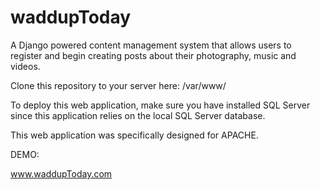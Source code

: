waddupToday
===========

A Django powered content management system that allows users to register and begin creating posts about their photography, music and videos.

Clone this repository to your server here:
/var/www/

To deploy this web application, make sure you have installed SQL Server since this application relies on the local SQL Server
database.

This web application was specifically designed for APACHE.

DEMO:

www.waddupToday.com
